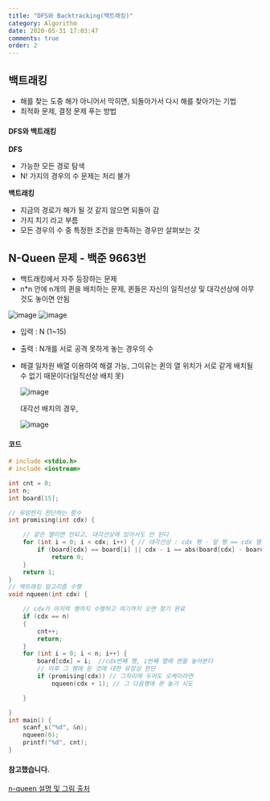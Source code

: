 ```yaml
---
title: "DFS와 Backtracking(백트래킹)"
category: Algorithm
date: 2020-05-31 17:03:47
comments: true
order: 2
---
```


## 백트래킹

- 해를 찾는 도중 해가 아니어서 막히면, 되돌아가서 다시 해를 찾아가는 기법
- 최적화 문제, 결정 문제 푸는 방법

#### DFS와 백트래킹

**DFS**

- 가능한 모든 경로 탐색
- N! 가지의 경우의 수 문제는 처리 불가

**백트래킹**

- 지금의 경로가 해가 될 것 같지 않으면 되돌아 감
- 가지 치기 라고 부름
- 모든 경우의 수 중 특정한 조건을 만족하는 경우만 살펴보는 것



## N-Queen 문제 - 백준 9663번

- 백트래킹에서 자주 등장하는 문제
- n*n 안에 n개의 퀸을 배치하는 문제, 퀸들은 자신의 일직선상 및 대각선상에 아무 것도 놓이면 안됨

![image](https://user-images.githubusercontent.com/38436013/112236486-f7be9980-8c83-11eb-91f6-cab97ed6e179.png)
![image](https://user-images.githubusercontent.com/38436013/109910090-b1ac9080-7cea-11eb-98cf-bbbecb7616bd.png)

- 입력 : N (1~15)
- 출력 : N개를 서로 공격 못하게 놓는 경우의 수
- 해결
  일차원 배열 이용하여 해결 가능,  그이유는 퀸의 열 위치가 서로 같게 배치될 수 없기 때문이다(일직선상 배치 못)

  ![image](https://user-images.githubusercontent.com/38436013/109910343-3dbeb800-7ceb-11eb-8633-61ace0fec7cd.png)

  대각선 배치의 경우, 

  ![image](https://user-images.githubusercontent.com/38436013/109910300-267fca80-7ceb-11eb-91d0-e76f1fedab21.png)

#### 코드

~~~c++
# include <stdio.h>
# include <iostream>

int cnt = 0;
int n;
int board[15];

// 유망한지 판단하는 함수
int promising(int cdx) {

	// 같은 열이면 안되고, 대각선상에 있어서도 안 된다
	for (int i = 0; i < cdx; i++) { // 대각선상 : cdx 행 - 앞 행 == cdx 열 -  앞 행의 열
		if (board[cdx] == board[i] || cdx - i == abs(board[cdx] - board[i]))
			return 0;
	}	
	return 1;
}
// 백트래킹 알고리즘 수행
void nqueen(int cdx) {

	// cdx가 마지막 행까지 수행하고 여기까지 오면 찾기 완료
	if (cdx == n)
	{
		cnt++;
		return;
	}
	for (int i = 0; i < n; i++) {
		board[cdx] = i;  //cdx번째 행, i번째 열에 퀸을 놓아본다
		// 이후 그 행에 둔 것에 대한 유망성 판단
		if (promising(cdx)) // 그자리에 두어도 오케이라면
			nqueen(cdx + 1); // 그 다음행에 퀸 놓기 시도

	}

}
int main() {
	scanf_s("%d", &n);
	nqueen(0);
	printf("%d", cnt);
}

~~~


#### 참고했습니다.

[n-queen 설명 및 그림 출처](https://chanhuiseok.github.io/posts/baek-1/)